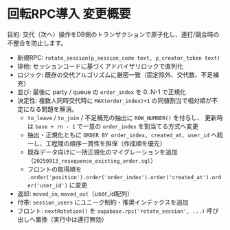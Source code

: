 # 回転RPC導入 変更概要

目的: 交代（次へ）操作をDB側のトランザクションで原子化し、連打/競合時の不整合を防止します。

- 新規RPC: `rotate_session(p_session_code text, p_creator_token text)`
- 排他: セッションコードに基づくアドバイザリロックで直列化
- ロジック: 既存の交代アルゴリズムに厳密一致（固定除外、交代数、不足補充）
- 並び: 最後に party / queue の `order_index` を 0..N-1 で正規化
- 決定性: 複数人同時交代時に `MAX(order_index)+1` の同値割当で相対順が不定になる問題を解消。
  - `to_leave` / `to_join` / 不足補充の抽出に `ROW_NUMBER()` を付与し、
    更新時は `base + rn - 1` で一意の `order_index` を割当てる方式へ変更
  - 抽出・正規化ともに `ORDER BY order_index, created_at, user_id` へ統一し、工程間の順序一貫性を担保（作成順を優先）
  - 既存データ向けに一括正規化のマイグレーションを追加（`20250913_resequence_existing_order.sql`）
  - フロントの取得順を `.order('position').order('order_index').order('created_at').order('user_id')` に変更
- 返却: `moved_in`, `moved_out`（user_id配列）
- 付帯: `session_users` にユニーク制約・推奨インデックスを追加
- フロント: `nextRotation()` を `supabase.rpc('rotate_session', ...)` 呼び出しへ置換（実行中は連打無効）
